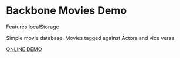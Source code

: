 # Backbone Movies Demo

Features localStorage

Simple movie database.  Movies tagged against Actors and vice versa

[ONLINE DEMO](http://backbone-movie-demo.sfgeek.net/)
